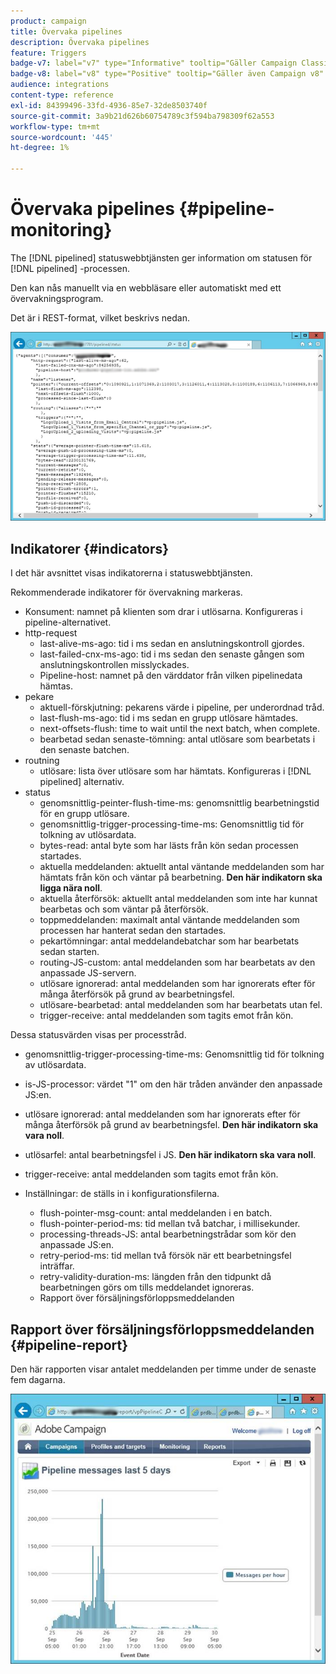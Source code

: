 ```yaml
---
product: campaign
title: Övervaka pipelines
description: Övervaka pipelines
feature: Triggers
badge-v7: label="v7" type="Informative" tooltip="Gäller Campaign Classic v7"
badge-v8: label="v8" type="Positive" tooltip="Gäller även Campaign v8"
audience: integrations
content-type: reference
exl-id: 84399496-33fd-4936-85e7-32de8503740f
source-git-commit: 3a9b21d626b60754789c3f594ba798309f62a553
workflow-type: tm+mt
source-wordcount: '445'
ht-degree: 1%

---
```


# Övervaka pipelines {#pipeline-monitoring}



The [!DNL pipelined] statuswebbtjänsten ger information om statusen för [!DNL pipelined] -processen.

Den kan nås manuellt via en webbläsare eller automatiskt med ett övervakningsprogram.

Det är i REST-format, vilket beskrivs nedan.

![](assets/triggers_8.png)

## Indikatorer {#indicators}

I det här avsnittet visas indikatorerna i statuswebbtjänsten.

Rekommenderade indikatorer för övervakning markeras.

* Konsument: namnet på klienten som drar i utlösarna. Konfigureras i pipeline-alternativet.
* http-request
   * last-alive-ms-ago: tid i ms sedan en anslutningskontroll gjordes.
   * last-failed-cnx-ms-ago: tid i ms sedan den senaste gången som anslutningskontrollen misslyckades.
   * Pipeline-host: namnet på den värddator från vilken pipelinedata hämtas.
* pekare
   * aktuell-förskjutning: pekarens värde i pipeline, per underordnad tråd.
   * last-flush-ms-ago: tid i ms sedan en grupp utlösare hämtades.
   * next-offsets-flush: time to wait until the next batch, when complete.
   * bearbetad sedan senaste-tömning: antal utlösare som bearbetats i den senaste batchen.
* routning
   * utlösare: lista över utlösare som har hämtats. Konfigureras i [!DNL pipelined] alternativ.
* status
   * genomsnittlig-peinter-flush-time-ms: genomsnittlig bearbetningstid för en grupp utlösare.
   * genomsnittlig-trigger-processing-time-ms: Genomsnittlig tid för tolkning av utlösardata.
   * bytes-read: antal byte som har lästs från kön sedan processen startades.
   * aktuella meddelanden: aktuellt antal väntande meddelanden som har hämtats från kön och väntar på bearbetning. **Den här indikatorn ska ligga nära noll**.
   * aktuella återförsök: aktuellt antal meddelanden som inte har kunnat bearbetas och som väntar på återförsök.
   * toppmeddelanden: maximalt antal väntande meddelanden som processen har hanterat sedan den startades.
   * pekartömningar: antal meddelandebatchar som har bearbetats sedan starten.
   * routing-JS-custom: antal meddelanden som har bearbetats av den anpassade JS-servern.
   * utlösare ignorerad: antal meddelanden som har ignorerats efter för många återförsök på grund av bearbetningsfel.
   * utlösare-bearbetad: antal meddelanden som har bearbetats utan fel.
   * trigger-receive: antal meddelanden som tagits emot från kön.

Dessa statusvärden visas per processtråd.

* genomsnittlig-trigger-processing-time-ms: Genomsnittlig tid för tolkning av utlösardata.
* is-JS-processor: värdet &quot;1&quot; om den här tråden använder den anpassade JS:en.
* utlösare ignorerad: antal meddelanden som har ignorerats efter för många återförsök på grund av bearbetningsfel. **Den här indikatorn ska vara noll**.
* utlösarfel: antal bearbetningsfel i JS. **Den här indikatorn ska vara noll**.
* trigger-receive: antal meddelanden som tagits emot från kön.

* Inställningar: de ställs in i konfigurationsfilerna.
   * flush-pointer-msg-count: antal meddelanden i en batch.
   * flush-pointer-period-ms: tid mellan två batchar, i millisekunder.
   * processing-threads-JS: antal bearbetningstrådar som kör den anpassade JS:en.
   * retry-period-ms: tid mellan två försök när ett bearbetningsfel inträffar.
   * retry-validity-duration-ms: längden från den tidpunkt då bearbetningen görs om tills meddelandet ignoreras.
   * Rapport över försäljningsförloppsmeddelanden

## Rapport över försäljningsförloppsmeddelanden {#pipeline-report}

Den här rapporten visar antalet meddelanden per timme under de senaste fem dagarna.

![](assets/triggers_9.png)
